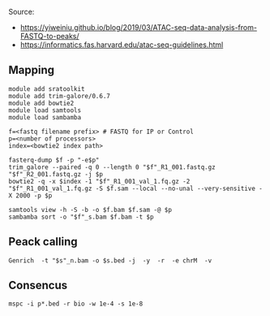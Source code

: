 Source: 
* https://yiweiniu.github.io/blog/2019/03/ATAC-seq-data-analysis-from-FASTQ-to-peaks/
* https://informatics.fas.harvard.edu/atac-seq-guidelines.html

## Mapping
```
module add sratoolkit
module add trim-galore/0.6.7 
module add bowtie2 
module load samtools
module load sambamba

f=<fastq filename prefix> # FASTQ for IP or Control
p=<number of processors>
index=<bowtie2 index path>

fasterq-dump $f -p "-e$p"
trim_galore --paired -q 0 --length 0 "$f"_R1_001.fastq.gz  "$f"_R2_001.fastq.gz -j $p
bowtie2 -q -x $index -1 "$f"_R1_001_val_1.fq.gz -2 "$f"_R1_001_val_1.fq.gz -S $f.sam --local --no-unal --very-sensitive -X 2000 -p $p

samtools view -h -S -b -o $f.bam $f.sam -@ $p
sambamba sort -o "$f"_s.bam $f.bam -t $p
```

## Peack calling
```
Genrich  -t "$s"_n.bam -o $s.bed -j  -y  -r  -e chrM  -v
```
## Consencus
```
mspc -i p*.bed -r bio -w 1e-4 -s 1e-8
```

